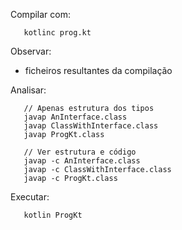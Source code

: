 Compilar com:
```
   kotlinc prog.kt
```

Observar:
* ficheiros resultantes da compilação

Analisar:
```
   // Apenas estrutura dos tipos
   javap AnInterface.class
   javap ClassWithInterface.class
   javap ProgKt.class

   // Ver estrutura e código
   javap -c AnInterface.class
   javap -c ClassWithInterface.class
   javap -c ProgKt.class
```

Executar:
```
   kotlin ProgKt
```
